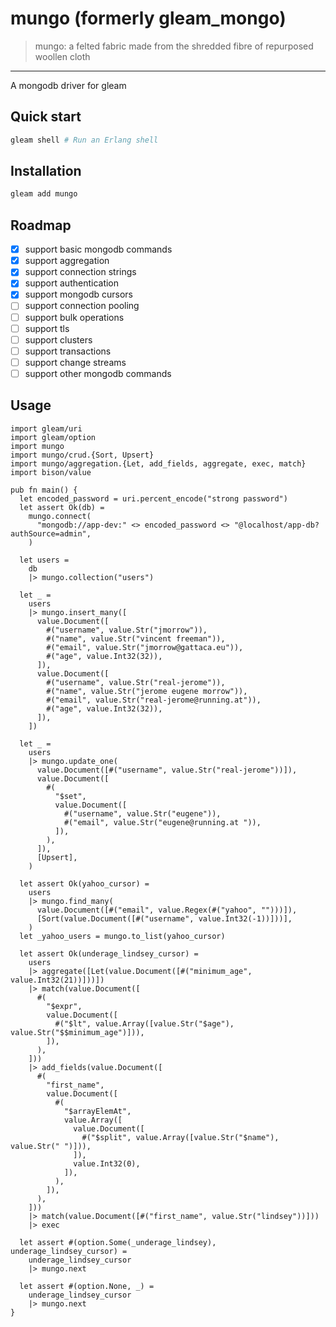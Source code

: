 # mungo (formerly gleam_mongo)
> mungo: a felted fabric made from the shredded fibre of repurposed woollen cloth
---


A mongodb driver for gleam

## Quick start

```sh
gleam shell # Run an Erlang shell
```

## Installation

```sh
gleam add mungo
```

## Roadmap

- [x] support basic mongodb commands
- [x] support aggregation
- [x] support connection strings
- [x] support authentication
- [x] support mongodb cursors
- [ ] support connection pooling
- [ ] support bulk operations
- [ ] support tls
- [ ] support clusters
- [ ] support transactions
- [ ] support change streams
- [ ] support other mongodb commands

## Usage

```gleam
import gleam/uri
import gleam/option
import mungo
import mungo/crud.{Sort, Upsert}
import mungo/aggregation.{Let, add_fields, aggregate, exec, match}
import bison/value

pub fn main() {
  let encoded_password = uri.percent_encode("strong password")
  let assert Ok(db) =
    mungo.connect(
      "mongodb://app-dev:" <> encoded_password <> "@localhost/app-db?authSource=admin",
    )

  let users =
    db
    |> mungo.collection("users")

  let _ =
    users
    |> mungo.insert_many([
      value.Document([
        #("username", value.Str("jmorrow")),
        #("name", value.Str("vincent freeman")),
        #("email", value.Str("jmorrow@gattaca.eu")),
        #("age", value.Int32(32)),
      ]),
      value.Document([
        #("username", value.Str("real-jerome")),
        #("name", value.Str("jerome eugene morrow")),
        #("email", value.Str("real-jerome@running.at")),
        #("age", value.Int32(32)),
      ]),
    ])

  let _ =
    users
    |> mungo.update_one(
      value.Document([#("username", value.Str("real-jerome"))]),
      value.Document([
        #(
          "$set",
          value.Document([
            #("username", value.Str("eugene")),
            #("email", value.Str("eugene@running.at ")),
          ]),
        ),
      ]),
      [Upsert],
    )

  let assert Ok(yahoo_cursor) =
    users
    |> mungo.find_many(
      value.Document([#("email", value.Regex(#("yahoo", "")))]),
      [Sort(value.Document([#("username", value.Int32(-1))]))],
    )
  let _yahoo_users = mungo.to_list(yahoo_cursor)

  let assert Ok(underage_lindsey_cursor) =
    users
    |> aggregate([Let(value.Document([#("minimum_age", value.Int32(21))]))])
    |> match(value.Document([
      #(
        "$expr",
        value.Document([
          #("$lt", value.Array([value.Str("$age"), value.Str("$$minimum_age")])),
        ]),
      ),
    ]))
    |> add_fields(value.Document([
      #(
        "first_name",
        value.Document([
          #(
            "$arrayElemAt",
            value.Array([
              value.Document([
                #("$split", value.Array([value.Str("$name"), value.Str(" ")])),
              ]),
              value.Int32(0),
            ]),
          ),
        ]),
      ),
    ]))
    |> match(value.Document([#("first_name", value.Str("lindsey"))]))
    |> exec

  let assert #(option.Some(_underage_lindsey), underage_lindsey_cursor) =
    underage_lindsey_cursor
    |> mungo.next

  let assert #(option.None, _) =
    underage_lindsey_cursor
    |> mungo.next
}
```
